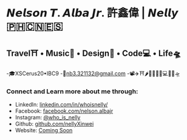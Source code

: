 # 𝙉𝙚𝙡𝙨𝙤𝙣 𝙏. 𝘼𝙡𝙗𝙖 𝙅𝙧. 許鑫偉 | 𝙉𝙚𝙡𝙡𝙮 🇵🇭🇨🇳🇪🇸
## Travel⛩ • Music🎹 • Design🎨 • Code💻 • Life🛸
-🎓XSCerus20•IBC9
-📮nb3.321132@gmail.com
-📽✈⛩🌶🍉💧🎨🎹💻🦑👻🛸

### Connect and Learn more about me through:
- LinkedIn: <a href="https://www.linkedin.com/in/whoisnelly/">linkedin.com/in/whoisnelly/</a>
- Facebook: <a href="https://www.facebook.com/nelson.albajr">facebook.com/nelson.albajr</a>
- Instagram: <a href="https://www.instagram.com/who_is_nelly/">@who_is_nelly</a>
- Github: <a href="https://github.com/nellyXinwei">github.com/nellyXinwei</a>
- Website: <a href="#">Coming Soon</a>
